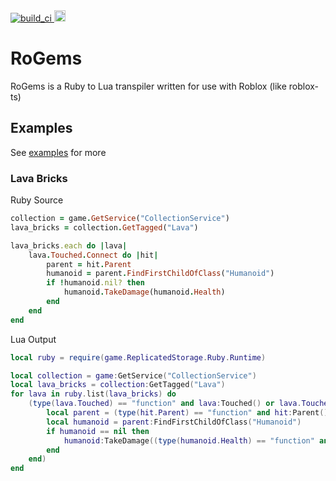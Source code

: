 <a href="https://github.com/R-unic/RoGems/tree/master/spec">
  <img src="https://github.com/R-unic/RoGems/actions/workflows/main.yml/badge.svg" alt="build_ci">
</a>
<a href="https://badge.fury.io/rb/rogems">
  <img src="https://badge.fury.io/rb/rogems.svg" alt="Gem Version" height="18">
</a>

# RoGems
RoGems is a Ruby to Lua transpiler written for use with Roblox (like roblox-ts)


## Examples
See <a href="https://github.com/R-unic/RoGems/tree/master/examples">examples</a> for more

### Lava Bricks
Ruby Source
```rb
collection = game.GetService("CollectionService")
lava_bricks = collection.GetTagged("Lava")

lava_bricks.each do |lava|
    lava.Touched.Connect do |hit|
        parent = hit.Parent
        humanoid = parent.FindFirstChildOfClass("Humanoid")
        if !humanoid.nil? then
            humanoid.TakeDamage(humanoid.Health)
        end
    end
end
```

Lua Output
```lua
local ruby = require(game.ReplicatedStorage.Ruby.Runtime)

local collection = game:GetService("CollectionService")
local lava_bricks = collection:GetTagged("Lava")
for lava in ruby.list(lava_bricks) do
    (type(lava.Touched) == "function" and lava:Touched() or lava.Touched):Connect(function(hit)
        local parent = (type(hit.Parent) == "function" and hit:Parent() or hit.Parent)
        local humanoid = parent:FindFirstChildOfClass("Humanoid")
        if humanoid == nil then
            humanoid:TakeDamage((type(humanoid.Health) == "function" and humanoid:Health() or humanoid.Health))
        end
    end)
end
```
